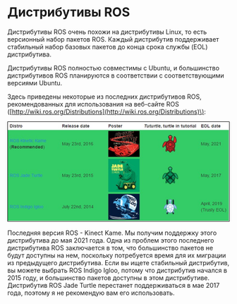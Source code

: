 # Дистрибутивы ROS



Дистрибутивы ROS очень похожи на дистрибутивы Linux, то есть версионный набор пакетов ROS. Каждый дистрибутив поддерживает стабильный набор базовых пакетов до конца срока службы \(EOL\) дистрибутива.

Дистрибутивы ROS полностью совместимы с Ubuntu, и большинство дистрибутивов ROS планируются в соответствии с соответствующими версиями Ubuntu.

Здесь приведены некоторые из последних дистрибутивов ROS, рекомендованных для использования на веб-сайте ROS \([http://wiki.ros.org/Distributions](http://wiki.ros.org/Distributions)\):

![&#x420;&#x438;&#x441;&#x443;&#x43D;&#x43E;&#x43A; 2: &#x41F;&#x43E;&#x441;&#x43B;&#x435;&#x434;&#x43D;&#x438;&#x435; &#x434;&#x438;&#x441;&#x442;&#x440;&#x438;&#x431;&#x443;&#x442;&#x438;&#x432;&#x44B; ROS](../../.gitbook/assets/image%20%2844%29.png)

Последняя версия ROS - Kinect Kame. Мы получим поддержку этого дистрибутива до мая 2021 года. Одна из проблем этого последнего дистрибутива ROS заключается в том, что большинство пакетов не будут доступны на нем, поскольку потребуется время для их миграции из предыдущего дистрибутива. Если вы ищете стабильный дистрибутив, вы можете выбрать ROS Indigo Igloo, потому что дистрибутив начался в 2015 году, и большинство пакетов доступны в этом дистрибутиве. Дистрибутив ROS Jade Turtle перестанет поддерживаться в мае 2017 года, поэтому я не рекомендую вам его использовать.

